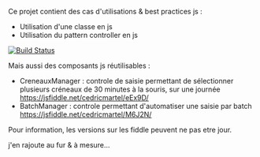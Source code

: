 Ce projet contient des cas d'utilisations & best practices js :
 - Utilisation d'une classe en js
 - Utilisation du pattern controller en js
 
 [![Build Status](https://travis-ci.org/cedricmartel/VeilleJs.svg?branch=master)](https://travis-ci.org/cedricmartel/VeilleJs)
 
Mais aussi des composants js réutilisables : 
 - CreneauxManager : controle de saisie permettant de sélectionner plusieurs créneaux de 30 minutes à la souris, sur une journée
   https://jsfiddle.net/cedricmartel/eEx9D/
 - BatchManager : controle permettant d'automatiser une saisie par batch 
   https://jsfiddle.net/cedricmartel/M6J2N/

Pour information, les versions sur les fiddle peuvent ne pas etre jour. 
 
j'en rajoute au fur & à mesure... 


